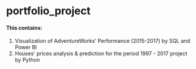 # portfolio_project
#### This contains:
1. Visualization of AdventureWorks' Performance (2015-2017) by SQL and Power BI
2. Houses' prices analysis & prediction for the period 1997 - 2017 project by Python
